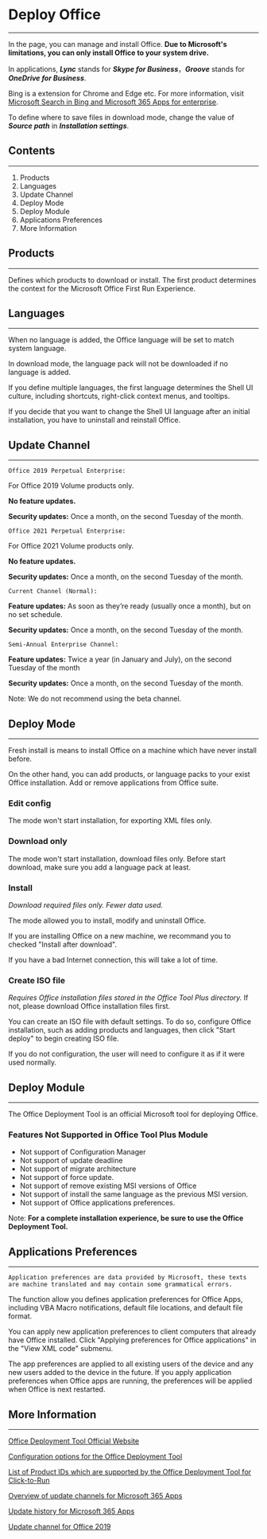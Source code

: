 # Deploy Office

---

In the page, you can manage and install Office. **Due to Microsoft's limitations, you can only install Office to your system drive.**

In applications, ***Lync*** stands for ***Skype for Business***，***Groove*** stands for ***OneDrive for Business***.

Bing is a extension for Chrome and Edge etc. For more information, visit [Microsoft Search in Bing and Microsoft 365 Apps for enterprise](https://docs.microsoft.com/en-us/deployoffice/microsoft-search-bing).

To define where to save files in download mode, change the value of  ***Source path*** in ***Installation settings***.

## Contents

---

1. Products
2. Languages
3. Update Channel
4. Deploy Mode
5. Deploy Module
6. Applications Preferences
7. More Information

## Products

---

Defines which products to download or install. The first product determines the context for the Microsoft Office First Run Experience.

## Languages

---

When no language is added, the Office language will be set to match system language.

In download mode, the language pack will not be downloaded if no language is added.

If you define multiple languages, the first language determines the Shell UI culture, including shortcuts, right-click context menus, and tooltips.

If you decide that you want to change the Shell UI language after an initial installation, you have to uninstall and reinstall Office.

## Update Channel

---

`Office 2019 Perpetual Enterprise:`

For Office 2019 Volume products only.

**No feature updates.**

**Security updates:** Once a month, on the second Tuesday of the month.

`Office 2021 Perpetual Enterprise:`

For Office 2021 Volume products only.

**No feature updates.**

**Security updates:** Once a month, on the second Tuesday of the month.

`Current Channel (Normal):`

**Feature updates:** As soon as they’re ready (usually once a month), but on no set schedule.

**Security updates:** Once a month, on the second Tuesday of the month.

`Semi-Annual Enterprise Channel:`

**Feature updates:** Twice a year (in January and July), on the second Tuesday of the month

**Security updates:** Once a month, on the second Tuesday of the month.

Note: We do not recommend using the beta channel.

## Deploy Mode

---

Fresh install is means to install Office on a machine which have never install before.

On the other hand, you can add products, or language packs to your exist Office installation. Add or remove applications from Office suite.

### Edit config

The mode won't start installation, for exporting XML files only.

### Download only

The mode won't start installation, download files only. Before start download, make sure you add a language pack at least.

### Install

*Download required files only. Fewer data used.*

The mode allowed you to install, modify and uninstall Office.

If you are installing Office on a new machine, we recommand you to checked "Install after download".

If you have a bad Internet connection, this will take a lot of time.

### Create ISO file

*Requires Office installation files stored in the Office Tool Plus directory.* If not, please download Office installation files first.

You can create an ISO file with default settings. To do so, configure Office installation, such as adding products and languages, then click "Start deploy" to begin creating ISO file.

If you do not configuration, the user will need to configure it as if it were used normally.

## Deploy Module

---

The Office Deployment Tool is an official Microsoft tool for deploying Office.

### Features Not Supported in Office Tool Plus Module

- Not support of Configuration Manager
- Not support of update deadline
- Not support of migrate architecture
- Not support of force update.
- Not support of remove existing MSI versions of Office
- Not support of install the same language as the previous MSI version.
- Not support of Office applications preferences.

Note: **For a complete installation experience, be sure to use the Office Deployment Tool.**

## Applications Preferences

---

`Application preferences are data provided by Microsoft, these texts are machine translated and may contain some grammatical errors.`

The function allow you defines application preferences for Office Apps, including VBA Macro notifications, default file locations, and default file format.

You can apply new application preferences to client computers that already have Office installed. Click "Applying preferences for Office applications" in the "View XML code" submenu.

The app preferences are applied to all existing users of the device and any new users added to the device in the future. If you apply application preferences when Office apps are running, the preferences will be applied when Office is next restarted.

## More Information

---

[Office Deployment Tool Official Website](https://aka.ms/ODT)

[Configuration options for the Office Deployment Tool](https://docs.microsoft.com/en-us/DeployOffice/configuration-options-for-the-office-2016-deployment-tool)

[List of Product IDs which are supported by the Office Deployment Tool for Click-to-Run](https://docs.microsoft.com/en-us/office365/troubleshoot/installation/product-ids-supported-office-deployment-click-to-run)

[Overview of update channels for Microsoft 365 Apps](https://docs.microsoft.com/en-us/deployoffice/overview-update-channels)

[Update history for Microsoft 365 Apps](https://docs.microsoft.com/en-us/officeupdates/update-history-microsoft365-apps-by-date)

[Update channel for Office 2019](https://docs.microsoft.com/en-us/DeployOffice/office2019/update#update-channel-for-office-2019)
